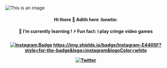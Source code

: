 
![This is an image](https://c.tenor.com/5yUTM6OuaKcAAAAd/itachi-itachi-uchiha.gif)


  <h4 align="center">
Hi there 👋 Adith here :bowtie:

<!--
**RealAdithS/RealAdithS** is a ✨ _special_ ✨ repository because its `README.md` (this file) appears on your GitHub profile.



- 🔭  I’m currently working on - life

- 👯 I’m looking to collaborate- on anything


-->
<h4 align="center">
🌱 I’m currently learning !
⚡ Fun fact: i play cringe video games 
  </h4>
  <h4 align="center">
 
[![Instagram Badge](https://img.shields.io/badge/2_adith-e4405f?style=flat-square&logo=Instagram&logoColor=white&link=https://www.instagram.com/2_adith)](www.instagram.com/2_adith)
    	https://img.shields.io/badge/Instagram-E4405F?style=for-the-badge&logo=instagram&logoColor=white

[![Twitter](https://img.shields.io/twitter/url/https/twitter.com/dupityyy.svg?style=social&label=Follow%20%40dupityyy)](https://twitter.com/dupityyy)
 
   </h4>





